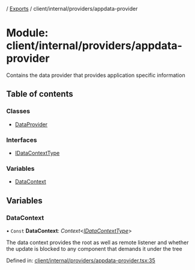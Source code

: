 [](../README.md) / [Exports](../modules.md) / client/internal/providers/appdata-provider

# Module: client/internal/providers/appdata-provider

Contains the data provider that provides application specific information

## Table of contents

### Classes

- [DataProvider](../classes/client_internal_providers_appdata_provider.dataprovider.md)

### Interfaces

- [IDataContextType](../interfaces/client_internal_providers_appdata_provider.idatacontexttype.md)

### Variables

- [DataContext](client_internal_providers_appdata_provider.md#datacontext)

## Variables

### DataContext

• `Const` **DataContext**: *Context*<[*IDataContextType*](../interfaces/client_internal_providers_appdata_provider.idatacontexttype.md)\>

The data context provides the root as well as remote listener and whether
the update is blocked to any component that demands it under the tree

Defined in: [client/internal/providers/appdata-provider.tsx:35](https://github.com/onzag/itemize/blob/5fcde7cf/client/internal/providers/appdata-provider.tsx#L35)

